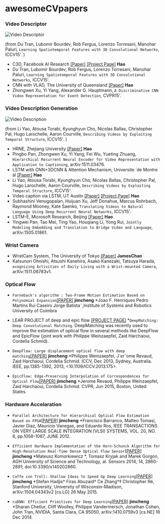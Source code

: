# awesomeCVpapers

### Video Descriptor
![Video Descriptor](https://farm1.staticflickr.com/635/23072596460_fe71dd4235.jpg)

(from Du Tran, Lubomir Bourdev, Rob Fergus, Lorenzo Torresani, Manohar Paluri, `Learning Spatiotemporal Features with 3D Convolutional Networks`, 	ICCV15'. )
 * C3D, Facebook AI Research [[Paper]](http://arxiv.org/pdf/1412.0767v4.pdf) [[Project Page]](http://vlg.cs.dartmouth.edu/c3d/) __Hao__
  * Du Tran, Lubomir Bourdev, Rob Fergus, Lorenzo Torresani, Manohar Paluri, `Learning Spatiotemporal Features with 3D Convolutional Networks`, 	ICCV15'.
 * CNN with VLAD, The University of Queensland [[Paper]](http://arxiv.org/pdf/1411.4006v1.pdf) __Hao__
  * Zhongwen Xu, Yi Yang, Alexander G. Hauptmann, `A Discriminative CNN Video Representation for Event Detection`, 	CVPR15'.

### Video Description Generation
![Video Description](https://farm1.staticflickr.com/704/23192389896_db00b3d27d_n.jpg)

(from Li Yao, Atousa Torabi, Kyunghyun Cho, Nicolas Ballas, Christopher Pal, Hugo Larochelle, Aaron Courville, `Describing Videos by Exploiting Temporal Structure`, 	ICCV15'. )
 * HRNE, Zhejiang University [[Paper]](http://arxiv.org/pdf/1511.03476v1.pdf) __Hao__
  * Pingbo Pan, Zhongwen Xu, Yi Yang, Fei Wu, Yueting Zhuang, `Hierarchical Recurrent Neural Encoder for Video Representation with Application to Captioning`, arXiv:1511.03476. 
 * LSTM with CNN+3DCNN & Attention Mechanism, Universite ́ de Montre ́al [[Paper]](http://arxiv.org/pdf/1502.08029v5.pdf) __Hao__
  * Li Yao, Atousa Torabi, Kyunghyun Cho, Nicolas Ballas, Christopher Pal, Hugo Larochelle, Aaron Courville, `Describing Videos by Exploiting Temporal Structure`, 	ICCV15'. 
 * Video caption via LSTM, UT Austin [[Paper]](http://arxiv.org/pdf/1412.4729v3.pdf) [[Project Page]](https://www.cs.utexas.edu/~vsub/naacl15_project.html) __Hao__
  * Subhashini Venugopalan, Huijuan Xu, Jeff Donahue, Marcus Rohrbach, Raymond Mooney, Kate Saenko, `Translating Videos to Natural Language Using Deep Recurrent Neural Networks`, 	ICCV15'. 
 * LSTM-E, Microsoft Research, Beijing [[Paper]](http://arxiv.org/pdf/1505.01861v3.pdf) __Hao__
  * Yingwei Pan, Tao Mei, Ting Yao, Houqiang Li, Yong Rui, `Jointly Modeling Embedding and Translation to Bridge Video and Language`, 		arXiv:1505.01861. 

### Wrist Camera

 * WristCam System, The University of Tokyo [[Paper]](http://arxiv.org/pdf/1511.06783v1.pdf) __JamesChan__
  * Katsunori Ohnishi, Atsushi Kanehira, Asako Kanezaki, Tatsuya Harada, `ecognizing Activities of Daily Living with a Wrist-mounted Camera`, arXiv:1511.06783v1.


### Optical Flow

 * `Farneback's algorithm : Two-Frame Motion Estimation Based on Polynomial Expansion`[[PAPER]](http://home.isr.uc.pt/~henriques/publications/henriques_nips2014.pdf) __jimcheng__
  *Joao F. Henriques Pedro Martins Rui Caseiro Jorge Batista˜,Institute of Systems and Robotics
University of Coimbra


* LEAR PROJECT of deep and epic flow [[PROJECT PAGE]](http://lear.inrialpes.fr/src/deepmatching/) 
*`DeepMatching: Deep Convolutional Matching`. DeepMatching was recently used to improve the estimation of optical flow in several methods like DeepFlow and EpicFlow (joint work with Philippe Weinzaepfel, Zaid Harchaoui, Cordelia Schmid).

* `DeepFlow: Large displacement optical flow with deep matching`[[PAPER]](https://hal.inria.fr/hal-00873592/document) __jimcheng__
  *Philippe Weinzaepfel, J´erˆome Revaud, Zaid Harchaoui, Cordelia Schmid. ICCV, Dec 2013, Sydney, Australia. IEEE, pp.1385-1392, 2013, <10.1109/ICCV.2013.175>. <hal-00873592>
* `EpicFlow: Edge-Preserving Interpolation of Correspondences for Optical Flow`[[PAPER]](https://hal.inria.fr/hal-01142656/document) __jimcheng__
  *Jerome Revaud, Philippe Weinzaepfel, Zaid Harchaoui, Cordelia Schmid. CVPR, Jun 2015, Boston, United States. <hal-01142656>


### Hardware Accelaration

* `Parallel Architecture for Hierarchical Optical Flow Estimation Based on FPGA`[[PAPER]](http://ieeexplore.ieee.org/stamp/stamp.jsp?tp=&arnumber=5772045&tag=1) __jimcheng__
  *Francisco Barranco, Matteo Tomasi, Javier Diaz, Mauricio Vanegas, and Eduardo Ros, IEEE TRANSACTIONS ON VERY LARGE SCALE INTEGRATION (VLSI) SYSTEMS, VOL. 20, NO. 6, pp.1058-1067, JUNE 2012.

* `Efficient Hardware Implementation of the Horn-Schunck Algorithm for High-Resolution Real-Time Dense Optical Flow Sensor`[[PAPER]](http://www.mdpi.com/1424-8220/14/2/2860/pdf) __jimcheng__
  *Mateusz Komorkiewicz *, Tomasz Kryjak and Marek Gorgon, AGH University of Science and Technology, al. Sensors 2014, 14, 2860-2891; doi:10.3390/s140202860.

* `Caffe con Troll: Shallow Ideas to Speed Up Deep Learning`[[PAPER]](http://arxiv.org/abs/1504.04343) __jimcheng__
  *Stefan Hadjis† Firas Abuzaid† Ce Zhang†‡ Christopher Ré, Stanford University, University of Wisconsin-Madison, arXiv:1504.04343v2 [cs.LG] 26 May 2015.
* `cuDNN: Efficient Primitives for Deep Learning`[[PAPER]](http://arxiv.org/abs/1410.0759) __jimcheng__
  *Sharan Chetlur, Cliff Woolley, Philippe Vandermersch, Jonathan Cohen, John Tran, NVIDIA, Santa Clara, CA 95050, arXiv:1410.0759v3 [cs.NE] 18 Dec 2014.



